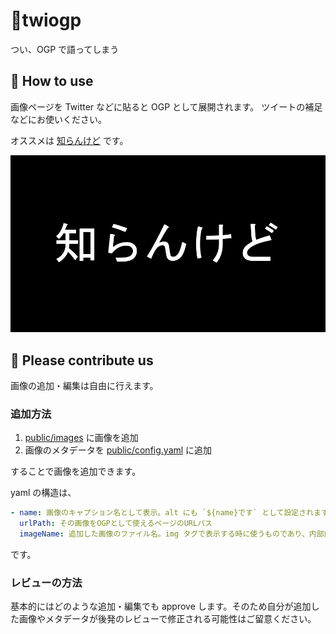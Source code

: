 # 🦜twiogp

つい、OGP で語ってしまう

## 📖 How to use

画像ページを Twitter などに貼ると OGP として展開されます。
ツイートの補足などにお使いください。

オススメは [知らんけど](https://twiogp.ojisan.dev/images/shirankedo) です。

![知らんけど](./public/images/shirankedo.png)

## 🙏 Please contribute us

画像の追加・編集は自由に行えます。

### 追加方法

1. [public/images](https://github.com/sadnessOjisan/twiogp/tree/main/public/images) に画像を追加
2. 画像のメタデータを [public/config.yaml](https://github.com/sadnessOjisan/twiogp/blob/main/public/config.yaml) に追加

することで画像を追加できます。

yaml の構造は、

```yaml
- name: 画像のキャプション名として表示。alt にも `${name}です` として設定されます。
  urlPath: その画像をOGPとして使えるページのURLパス
  imageName: 追加した画像のファイル名。img タグで表示する時に使うものであり、内部的な値であるため、追加したファイル名と一致していれば何でも良い値
```

です。

### レビューの方法

基本的にはどのような追加・編集でも approve します。そのため自分が追加した画像やメタデータが後発のレビューで修正される可能性はご留意ください。
